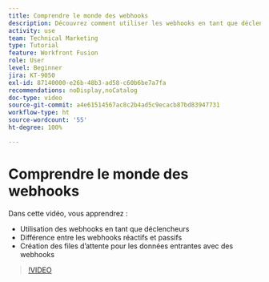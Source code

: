 ```yaml
---
title: Comprendre le monde des webhooks
description: Découvrez comment utiliser les webhooks en tant que déclencheurs et comment créer des files d’attente pour les données entrantes avec des webhooks, le tout dans  [!DNL Adobe Workfront Fusion].
activity: use
team: Technical Marketing
type: Tutorial
feature: Workfront Fusion
role: User
level: Beginner
jira: KT-9050
exl-id: 87140000-e26b-48b3-ad58-c60b6be7a7fa
recommendations: noDisplay,noCatalog
doc-type: video
source-git-commit: a4e61514567ac8c2b4ad5c9ecacb87bd83947731
workflow-type: ht
source-wordcount: '55'
ht-degree: 100%

---
```


# Comprendre le monde des webhooks

Dans cette vidéo, vous apprendrez :

* Utilisation des webhooks en tant que déclencheurs
* Différence entre les webhooks réactifs et passifs
* Création des files d’attente pour les données entrantes avec des webhooks

>[!VIDEO](https://video.tv.adobe.com/v/335291/?quality=12&learn=on)
